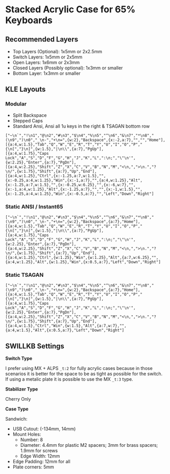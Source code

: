 # Stacked Acrylic Case for 65% Keyboards

## Recommended Layers

* Top Layers (Optional): 1x5mm or 2x2.5mm
* Switch Layers: 1x5mm or 2x5mm
* Open Layers: 1x6mm or 2x3mm
* Closed Layers (Possibly optional): 1x3mm or smaller
* Bottom Layer: 1x3mm or smaller

## KLE Layouts

### Modular

* Split Backspace
* Stepped Caps
* Standard Ansi, Ansi all 1u keys in the right & TSAGAN bottom row

```
["~\n`","!\n1","@\n2","#\n3","$\n4","%\n5","^\n6","&\n7","*\n8","(\n9",")\n0","_\n-","+\n=",{w:2},"Backspace",{x:-2,a:7},"","","Home"],
[{a:4,w:1.5},"Tab","Q","W","E","R","T","Y","U","I","O","P","{\n[","}\n]",{w:1.5},"|\n\\",{a:7},"PgUp"],
[{a:4,w:1.75},"Caps Lock","A","S","D","F","G","H","J","K","L",":\n;","\"\n'",{w:2.25},"Enter",{a:7},"PgDn"],
[{a:4,w:2.25},"Shift","Z","X","C","V","B","N","M","<\n,",">\n.","?\n/",{w:1.75},"Shift",{a:7},"Up","End"],
[{a:4,w:1.25},"Ctrl",{x:-1.25,a:7,w:1.5},"",{x:-0.25,a:4,w:1.25},"Win",{x:-1,a:7},"",{a:4,w:1.25},"Alt",{x:-1.25,a:7,w:1.5},"",{x:-0.25,w:6.25},"",{x:-6,w:7},"",{x:-1,a:4,w:1.25},"Alt",{x:-1.25,a:7},"","",{x:-1,w:1.5},"",{x:-1.25,a:4,w:1.25},"Win",{x:-0.5,a:7},"","Left","Down","Right"]
```

### Static ANSI / Instant65

```
["~\n`","!\n1","@\n2","#\n3","$\n4","%\n5","^\n6","&\n7","*\n8","(\n9",")\n0","_\n-","+\n=",{w:2},"Backspace",{a:7},"Home"],
[{a:4,w:1.5},"Tab","Q","W","E","R","T","Y","U","I","O","P","{\n[","}\n]",{w:1.5},"|\n\\",{a:7},"PgUp"],
[{a:4,w:1.75},"Caps Lock","A","S","D","F","G","H","J","K","L",":\n;","\"\n'",{w:2.25},"Enter",{a:7},"PgDn"],
[{a:4,w:2.25},"Shift","Z","X","C","V","B","N","M","<\n,",">\n.","?\n/",{w:1.75},"Shift",{a:7},"Up","End"],
[{a:4,w:1.25},"Ctrl",{w:1.25},"Win",{w:1.25},"Alt",{a:7,w:6.25},"",{a:4,w:1.25},"Alt",{w:1.25},"Win",{x:0.5,a:7},"Left","Down","Right"]
```

### Static TSAGAN

```
["~\n`","!\n1","@\n2","#\n3","$\n4","%\n5","^\n6","&\n7","*\n8","(\n9",")\n0","_\n-","+\n=",{w:2},"Backspace",{a:7},"Home"],
[{a:4,w:1.5},"Tab","Q","W","E","R","T","Y","U","I","O","P","{\n[","}\n]",{w:1.5},"|\n\\",{a:7},"PgUp"],
[{a:4,w:1.75},"Caps Lock","A","S","D","F","G","H","J","K","L",":\n;","\"\n'",{w:2.25},"Enter",{a:7},"PgDn"],
[{a:4,w:2.25},"Shift","Z","X","C","V","B","N","M","<\n,",">\n.","?\n/",{w:1.75},"Shift",{a:7},"Up","End"],
[{a:4,w:1.5},"Ctrl","Win",{w:1.5},"Alt",{a:7,w:7},"",{a:4,w:1.5},"Alt",{x:0.5,a:7},"Left","Down","Right"]
```

## SWILLKB Settings

**Switch Type**

I prefer using MX + ALPS `_t:2` for fully acrylic cases because in those scenarios it is better for the space to be as tight as possible for the switch. If using a metalic plate it is possible to use the MX `_t:3` type.

**Stabilizer Type**

Cherry Only

**Case Type**

Sandwich:
* USB Cutout: (-134mm, 14mm)
* Mount Holes:
  * Number: 8
  * Diameter: 4.4mm for plastic M2 spacers; 3mm for brass spacers; 1.9mm for screws
  * Edge Width: 12mm
* Edge Padding: 12mm for all
* Plate corners: 5mm